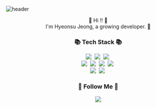 ![header](https://capsule-render.vercel.app/api?type=Slice&color=FAE0D4&height=180&section=header&text=I'm%20Hyeonsu&fontSize=90)

<p align="center">
👋 Hi !! 👋
<br>
I'm Hyeonsu Jeong, a growing developer. 🌱
</p>

<h3 align="center">📚 Tech Stack 📚</h3>
<p align="center">
  <img src="https://img.shields.io/badge/HTML5-E34F26?style=flat-square&logo=HTML5&logoColor=white"/></a>&nbsp
  <img src="https://img.shields.io/badge/CSS3-1572B6?style=flat-square&logo=CSS3&logoColor=white"/></a>&nbsp
  <img src="https://img.shields.io/badge/jQuery-0769AD?style=flat-square&logo=jQuery&logoColor=white"/></a>&nbsp 
  <br>
  <img src="https://img.shields.io/badge/Java-007396?style=flat-square&logo=Java&logoColor=white"/></a>&nbsp
  <img src="https://img.shields.io/badge/Javascript-ffb13b?style=flat-square&logo=javascript&logoColor=white"/></a>&nbsp 
  <img src="https://img.shields.io/badge/Spring-6DB33F?style=flat-square&logo=Spring&logoColor=white"/></a>&nbsp 
  <img src="https://img.shields.io/badge/Spring Boot-6DB33F?style=flat-square&logo=Spring Boot&logoColor=white"/></a>&nbsp 
  <br>
  <img src="https://img.shields.io/badge/MySQL-E6B91E?style=flat-square&logo=MySql&logoColor=white"/></a>&nbsp
  <img src="https://img.shields.io/badge/PostgreSQL-4169E1?style=flat-square&logo=PostgreSQL&logoColor=white"/></a>&nbsp 
  
 </p>

<h3 align="center">🌈 Follow Me 🌈</h3>
<p align="center">
  <a href="mailto:jeonghyeonsu3331@gmail.com"><img src="https://img.shields.io/badge/Gmail-d14836?style=flat-square&logo=Gmail&logoColor=white&link=hyeonsu.dev@gmail.com"/></a>
</p>
